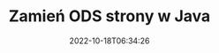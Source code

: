 ---
############################# Static ############################
layout: "auto-gen-merger"
date: 2022-10-18T06:34:26
draft: false
otherformats: odt one otp ott pdf pps ppsx ppt pptx rtf tex vdx vsdm vsdx vssm vssx

############################# Head ############################
head_title: "Zamień i zamień ODS strony w Java"
head_description: "Zamień i zamień pozycje dwóch stron w pliku ODS w Java za pomocą interfejsu API łączenia dokumentów."

############################# Header ############################
title: "Zamień ODS strony w Java"
description: "Zamień strony ODS na kilka wierszy kodu Java."
bg_image: "https://cms.admin.containerize.com/templates/aspose/App_Themes/V3/images/bg/header1.png"
bg_overlay: false
button:
    enable: true
    icon: "fas fa-arrow-down"
    label: "Pobierz darmową wersję próbną"
    link: "https://downloads.groupdocs.com/merger/java"

############################# SubMenu ############################
submenu:
    enable: true

    left:
        img_alt: "GroupDocs.Merger for Java"
        image: "https://cms.admin.containerize.com/templates/groupdocs/images/product-logos/90x90-noborder/groupdocs-merger-java.png"
        product: "GroupDocs.Merger"
        platform: "Java"

    middle:
        button:

            # button loop
            - link: "https://apireference.groupdocs.com/merger/java"
              text: "Dokumentacja API"

            # button loop
            - link: "https://github.com/groupdocs-merger"
              text: "Przykłady kodu"

            # button loop
            - link: "https://products.groupdocs.app/merger/family"
              text: "Prezentacje na żywo"

            # button loop
            - link: "https://purchase.groupdocs.com/pricing/merger/java"
              text: "cennik"

    right:
        link_download: "https://downloads.groupdocs.com/merger"
        link_learn: "https://docs.groupdocs.com/merger/java"
        link_buy: "https://purchase.groupdocs.com"

############################# About ############################
about:
    enable: true
    title: "Informacje o interfejsie API GroupDocs.Merger for Java"
    content: |
        [GroupDocs.Merger for Java](/pl/merger/java/) oferuje proste rozwiązanie do bezpiecznego łączenia i dzielenia między szeroką gamą formatów dokumentów, w tym PDF, Microsoft Office (Word, Excel, PowerPoint , OneNote), OpenDocument, HTML, obrazy i wiele innych w aplikacjach Java. Dodając zaledwie kilka linijek kodu, wykonaj kilka operacji na dokumentach, takich jak przenoszenie, usuwanie, obracanie, zamiana, wyodrębnianie lub zmiana orientacji stron w dokumentach. Interfejs API scalania dokumentów obsługuje również podgląd stron dokumentu w postaci obrazu w celu analizy struktury dokumentu, formatowania i treści na stronie.
        
        GroupDocs.Merger API to właściwy wybór dla rozwiązań korporacyjnych, które wymagają funkcji wymiany stron plików. Te interfejsy API są dobrze obsługiwane we wszystkich głównych systemach operacyjnych i platformach, w tym J2SE 7.0 (1.7), J2SE 8.0 (1.8), Java 10.

############################# Steps ############################
steps:
    enable: true
    title_left: "Zamień strony plików ODS w Java"
    content_left: |
        [GroupDocs.Merger for Java](/pl/merger/java/) ułatwia programistom Java wymianę stron w pliku ODS, wykonując kilka prostych kroków .
        
        * Zainicjuj **SwapOptions**, aby określić numery stron do wymiany.
        * Utwórz nową instancję **Merger** i przekaż ścieżkę dokumentu źródłowego jako parametr konstruktora.
        * Wywołaj **swapPages** i przekaż obiekt **SwapOptions**.
        * Wywołaj **save** i określ ścieżkę do pliku, aby zapisać wynikowy dokument.

    title_right: "wymagania systemowe"
    content_right: |
        Interfejsy API GroupDocs.Merger for Java są obsługiwane na wszystkich głównych platformach i systemach operacyjnych. Przed wykonaniem poniższego kodu upewnij się, że masz zainstalowane w systemie następujące wymagania wstępne.

        * Systemy operacyjne: Microsoft Windows, Linux, MacOS
        * Środowiska programistyczne: NetBeans, IntelliJ IDEA, Eclipse
        * Ramy: J2SE 7.0 (1.7), J2SE 8.0 (1.8), Java 10
        * Pobierz najnowszą wersję GroupDocs.Merger for Java z [Maven](https://repository.groupdocs.com/webapp/#/artifacts/browse/tree/General/repo/com/groupdocs/groupdocs-merger)
         
    code: |
     {{% merger/additional-styles %}}
     {{< merger/code-merger title="Jak zamienić strony pliku ODS przy użyciu przykładowego kodu Java">}}

        ```java    
        // Zamień strony plików ODS za pomocą GroupDocs.Merger API
        int pageNumber1 = 6;
        int pageNumber2 = 1;

        // Zainicjuj klasę SwapOptions, aby określić numery stron do zamiany
        SwapOptions swapOptions = new SwapOptions(pageNumber2, pageNumber1);

        // Utwórz wystąpienie połączenia z wejściowym dokumentem ODS
        Merger merger = new Merger("input.ods");

        // Wywołaj metodę SwapPages i przekaż do niej obiekt SwapOptions
        merger.swapPages(swapOptions);
    
        // Wywołaj metodę Save i podaj żądaną ścieżkę pliku, aby zapisać dokument wyjściowy
        merger.save("output.ods");
        ```
     {{< /merger/code-merger >}}

############################# Demos ############################
demos:
    enable: true
    title: "Prezentacje na żywo – zamień ODS strony plików online"
    content: |
       Zamień strony plików ODS już teraz, odwiedzając witrynę [GroupDocs.Merger Live Demos](https://products.groupdocs.app/splitter/swap-pages/ods).
       Demo na żywo ma następujące zalety.
        
############################# About Formats ############################
about_formats:
    enable: true

############################# More Formats ############################
more_formats:
    enable: true
    title: "Zamień strony innych formatów plików"
    content: |
        Java łączy i dzieli interfejs API dla formatów plików i obrazów. Zamień niektóre z popularnych formatów plików, jak podano poniżej.

############################# Back to top ###############################
back_to_top:
    enable: true
---
